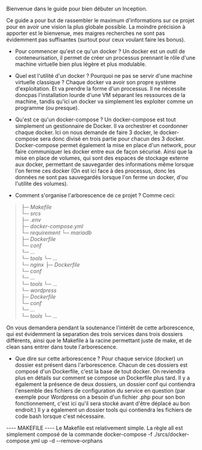 Bienvenue dans le guide pour bien débuter un Inception.

Ce guide a pour but de rassembler le maximum d'informations sur ce projet pour en avoir une vision la plus globale possible. La moindre précision à apporter est le bienvenue, mes maigres recherches ne sont pas évidemment pas suffisantes (surtout pour ceux voulant faire les bonus).

- Pour commencer qu'est ce qu'un docker ?
Un docker est un outil de conteneurisation, il permet de créer un processus prennant le rôle d'une machine virtuelle bien plus légère et plus modulable.

- Quel est l'utilité d'un docker ? Pourquoi ne pas se servir d'une machine virtuelle classique ?
Chaque docker va avoir son propre système d'exploitation. Et va prendre la forme d'un processus. Il ne nécessite doncpas l'installation lourde d'une VM séparant les ressources de la machine, tandis qu'ici un docker va simplement les exploiter comme un programme (ou presque).

- Qu'est ce qu'un docker-compose ?
Un docker-compose est tout simplement un gestionnaire de Docker. Il va orchestrer et coordonner chaque docker. Ici on nous demande de faire 3 docker, le docker-compose sera donc divisé en trois partie pour chacun des 3 docker.  Docker-compose permet également la mise en place d'un network, pour faire communiquer les docker entre eux de façon  sécurisé. Ainsi que la mise en place de volumes, qui sont des espaces de stockage externe aux docker, permettant de  sauvegarder des informations même lorsque l'on ferme ces docker (On est ici face à des processus, donc les données ne sont pas sauvegardés lorsque l'on ferme un docker, d'ou l'utilite des volumes).

- Comment s'organise l'arborescence de ce projet ?
Comme ceci:

>*├─ Makefile  
└─ srcs  
   ├─ .env  
   ├─ docker-compose.yml   
   └─ requirement 
      └─ mariadb  
         ├─ Dockerfile  
         └─ conf  
            └─ ...   
         └─ tools 
            └─ ...   
      └─ nginx 
         ├─ Dockerfile  
         └─ conf  
            └─ ...   
         └─ tools 
            └─ ...   
      └─ wordpress   
         ├─ Dockerfile  
         └─ conf  
            └─ ...   
         └─ tools 
            └─ ...*  

On vous demandera pendant la soutenance l'intérêt de cette arborescence, qui est évidemment la separation des trois services dans trois dossiers différents, ainsi que le Makefile à la racine permettant juste de make, et de clean sans entrer dans toute l'arborescence.

- Que dire sur cette arborescence ?
Pour chaque service (docker) un dossier est présent dans l'arborescence. Chacun de ces dossiers est composé d'un  Dockerfile, c'est la base de tout docker. On reviendra plus en détails sur comment se compose un Dockerfile plus tard. Il y a également la présence de deux dossiers, un dossier conf qui contiendra l'ensemble des fichiers de configuration du service en question (par exemple pour Wordpress on a besoin d'un fichier .php pour son bon fonctionnement, c'est ici qu'il sera stocké avant d'être déplacé au bon endroit.) Il y a également un dossier tools qui contiendra les fichiers de code bash lorsque c'est nécessaire.

---- MAKEFILE ----
Le Makefile est relativement simple. La règle all est simplement composé de la commande
docker-compose -f ./srcs/docker-compose.yml up -d --remove-orphans
